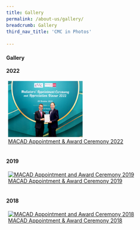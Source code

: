 ```yaml
---
title: Gallery
permalink: /about-us/gallery/
breadcrumb: Gallery
third_nav_title: 'CMC in Photos'

---
```



#### Gallery

<style>
.row {
  display: flex;
}

.row .column {
  margin: 5px;
}

.row .column img {
  width: 200px;
  height: 150px;
}
</style>

**2022**
<div class="row">
  <div class="column">
  <a href="/about-us/macad2022-Awardees/">
    <img src="/images/MACAD2022/C0000815_1.jpg" title="MACAD Appointment and Award Ceremony 2022" alt="MACAD Appointment and Award Ceremony 2022"><br>
  MACAD Appointment & Award Ceremony 2022</a>
  </div>
</div>
<br>
  
**2019**
<div class="row">
  <div class="column">
  <a href="/about-us/macad2019-Awardees/">
    <img src="/images/MACAD2019/awardees-19.jpg" title="MACAD Appointment and Award Ceremony 2019" alt="MACAD Appointment and Award Ceremony 2019"><br>
  MACAD Appointment & Award Ceremony 2019</a>
  </div>
</div>
<br>

  **2018**
  <div class="row">
  <div class="column">
   <a href="/about-us/macad-appointment-and-award-ceremony/">
     <img src="/images/P2M-Mediator-Appointment-Ceremony-P2-333.jpg" title="MACAD Appointment and Award Ceremony 2018" alt="MACAD Appointment and Award Ceremony 2018"><br>
   MACAD Appointment & Award Ceremony 2018</a>
  </div>
</div>

